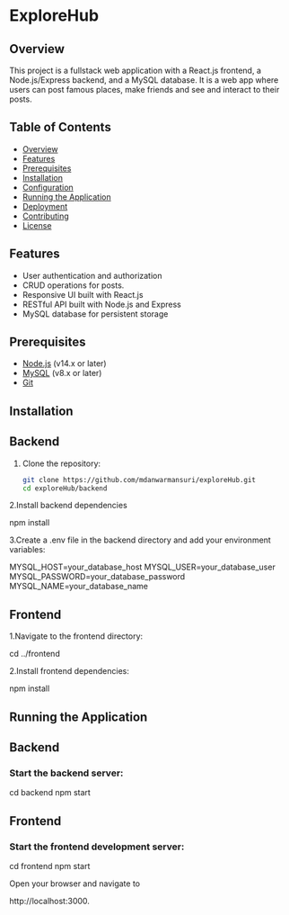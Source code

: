 # ExploreHub

## Overview
This project is a fullstack web application with a React.js frontend, a Node.js/Express backend, and a MySQL database. It is a web app where users can post famous places, make friends and see and interact to their posts.

## Table of Contents
- [Overview](#overview)
- [Features](#features)
- [Prerequisites](#prerequisites)
- [Installation](#installation)
- [Configuration](#configuration)
- [Running the Application](#running-the-application)
- [Deployment](#deployment)
- [Contributing](#contributing)
- [License](#license)

## Features
- User authentication and authorization
- CRUD operations for posts.
- Responsive UI built with React.js
- RESTful API built with Node.js and Express
- MySQL database for persistent storage

## Prerequisites
- [Node.js](https://nodejs.org/) (v14.x or later)
- [MySQL](https://www.mysql.com/) (v8.x or later)
- [Git](https://git-scm.com/)

## Installation

## Backend
1. Clone the repository:
   ```sh
   git clone https://github.com/mdanwarmansuri/exploreHub.git
   cd exploreHub/backend

2.Install backend dependencies
  
  npm install

3.Create a .env file in the backend directory and add your environment variables:

MYSQL_HOST=your_database_host
MYSQL_USER=your_database_user
MYSQL_PASSWORD=your_database_password
MYSQL_NAME=your_database_name


## Frontend
1.Navigate to the frontend directory:

cd ../frontend

2.Install frontend dependencies:

npm install

## Running the Application

## Backend
### Start the backend server:

cd backend
npm start

## Frontend
### Start the frontend development server:

cd frontend
npm start

Open your browser and navigate to

http://localhost:3000.
